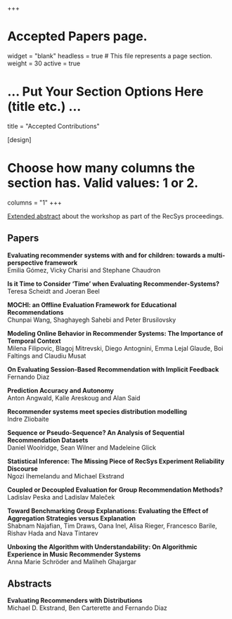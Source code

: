 +++
# Accepted Papers page.
widget = "blank"
headless = true  # This file represents a page section.
weight = 30
active = true

# ... Put Your Section Options Here (title etc.) ...
title = "Accepted Contributions"

[design]
  # Choose how many columns the section has. Valid values: 1 or 2.
  columns = "1"
+++


[Extended abstract](https://dl.acm.org/doi/10.1145/3460231.3470929) about the workshop as part of the RecSys proceedings.  


## Papers

**Evaluating recommender systems with and for children: towards a multi-perspective framework**  
Emilia Gómez, Vicky Charisi and Stephane Chaudron 

**Is it Time to Consider ‘Time’ when Evaluating Recommender-Systems?**  
Teresa Scheidt and Joeran Beel

**MOCHI: an Offline Evaluation Framework for Educational Recommendations**  
Chunpai Wang, Shaghayegh Sahebi and Peter Brusilovsky

**Modeling Online Behavior in Recommender Systems: The Importance of Temporal Context**  
Milena Filipovic, Blagoj Mitrevski, Diego Antognini, Emma Lejal Glaude, Boi Faltings and Claudiu Musat

**On Evaluating Session-Based Recommendation with Implicit Feedback**  
Fernando Diaz

**Prediction Accuracy and Autonomy**  
Anton Angwald, Kalle Areskoug and Alan Said

**Recommender systems meet species distribution modelling**  
Indre Zliobaite

**Sequence or Pseudo-Sequence? An Analysis of Sequential Recommendation Datasets**  
Daniel Woolridge, Sean Wilner and Madeleine Glick

**Statistical Inference: The Missing Piece of RecSys Experiment Reliability Discourse**  
Ngozi Ihemelandu and Michael Ekstrand

**Coupled or Decoupled Evaluation for Group Recommendation Methods?**  
Ladislav Peska and Ladislav Maleček

**Toward Benchmarking Group Explanations: Evaluating the Effect of Aggregation Strategies versus Explanation**  
Shabnam Najafian, Tim Draws, Oana Inel, Alisa Rieger, Francesco Barile, Rishav Hada and Nava Tintarev 

**Unboxing the Algorithm with Understandability: On Algorithmic Experience in Music Recommender Systems**  
Anna Marie Schröder and Maliheh Ghajargar 



## Abstracts

**Evaluating Recommenders with Distributions**  
Michael D. Ekstrand, Ben Carterette and Fernando Diaz


